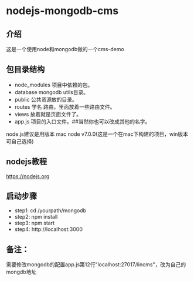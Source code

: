# nodejs-mongodb-cms 

## 介绍
这是一个使用node和mongodb做的一个cms-demo

## 包目录结构
- node_modules   项目中依赖的包。
- database       mongodb utils目录。
- public         公共资源放的目录。
- routes         学名 路由，里面放着一些路由文件。
- views			 放着就是页面文件了。
- app.js		 项目的入口文件。##当然你也可以改成其他的名字。

node.js建议是用版本 mac node v7.0.0(这是一个在mac下构建的项目，win版本可自己选择)

## nodejs教程
<https://nodejs.org>

## 启动步骤
- step1: cd /yourpath/mongodb
- step2: npm install
- step3: npm start
- step4: http://localhost:3000

## 备注：
 需要修改mongodb的配置app.js第12行"localhost:27017/lincms"，改为自己的mongdb地址


